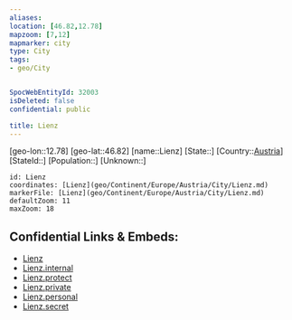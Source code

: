 ```yaml
---
aliases: 
location: [46.82,12.78]
mapzoom: [7,12] 
mapmarker: city 
type: City
tags:
- geo/City


SpocWebEntityId: 32003
isDeleted: false
confidential: public

title: Lienz
---
```

[geo-lon::12.78]
[geo-lat::46.82]
[name::Lienz]
[State::]
[Country::[Austria](geo/Continent/Europe/Austria.md)]
[StateId::]
[Population::]
[Unknown::]


```leaflet
id: Lienz
coordinates: [Lienz](geo/Continent/Europe/Austria/City/Lienz.md)
markerFile: [Lienz](geo/Continent/Europe/Austria/City/Lienz.md)
defaultZoom: 11 
maxZoom: 18
```


## Confidential Links & Embeds: 
- [Lienz](../../../../../../_public/geo/Continent/Europe/Austria/City/Lienz.md) 
- [Lienz.internal](../../../../../../_internal/geo/Continent/Europe/Austria/City/Lienz.internal.md) 
- [Lienz.protect](../../../../../../_protect/geo/Continent/Europe/Austria/City/Lienz.protect.md) 
- [Lienz.private](../../../../../../_private/geo/Continent/Europe/Austria/City/Lienz.private.md) 
- [Lienz.personal](../../../../../../_personal/geo/Continent/Europe/Austria/City/Lienz.personal.md) 
- [Lienz.secret](../../../../../../_secret/geo/Continent/Europe/Austria/City/Lienz.secret.md) 
